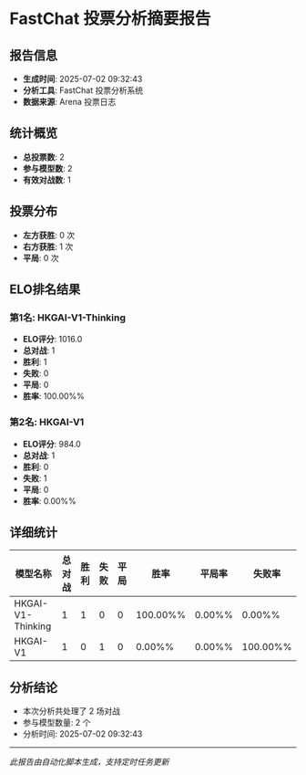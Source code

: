 # FastChat 投票分析摘要报告

## 报告信息
- **生成时间**: 2025-07-02 09:32:43
- **分析工具**: FastChat 投票分析系统
- **数据来源**: Arena 投票日志

## 统计概览
- **总投票数**: 2
- **参与模型数**: 2
- **有效对战数**: 1

## 投票分布
- **左方获胜**: 0 次
- **右方获胜**: 1 次
- **平局**: 0 次

## ELO排名结果
### 第1名: HKGAI-V1-Thinking
- **ELO评分**: 1016.0
- **总对战**: 1
- **胜利**: 1
- **失败**: 0
- **平局**: 0
- **胜率**: 100.00%%

### 第2名: HKGAI-V1
- **ELO评分**: 984.0
- **总对战**: 1
- **胜利**: 0
- **失败**: 1
- **平局**: 0
- **胜率**: 0.00%%

## 详细统计

| 模型名称 | 总对战 | 胜利 | 失败 | 平局 | 胜率 | 平局率 | 失败率 |
|---------|--------|------|------|------|------|--------|--------|
| HKGAI-V1-Thinking | 1 | 1 | 0 | 0 | 100.00%% | 0.00%% | 0.00%% |
| HKGAI-V1 | 1 | 0 | 1 | 0 | 0.00%% | 0.00%% | 100.00%% |

## 分析结论
- 本次分析共处理了 2 场对战
- 参与模型数量: 2 个
- 分析时间: 2025-07-02 09:32:43

---
*此报告由自动化脚本生成，支持定时任务更新*
